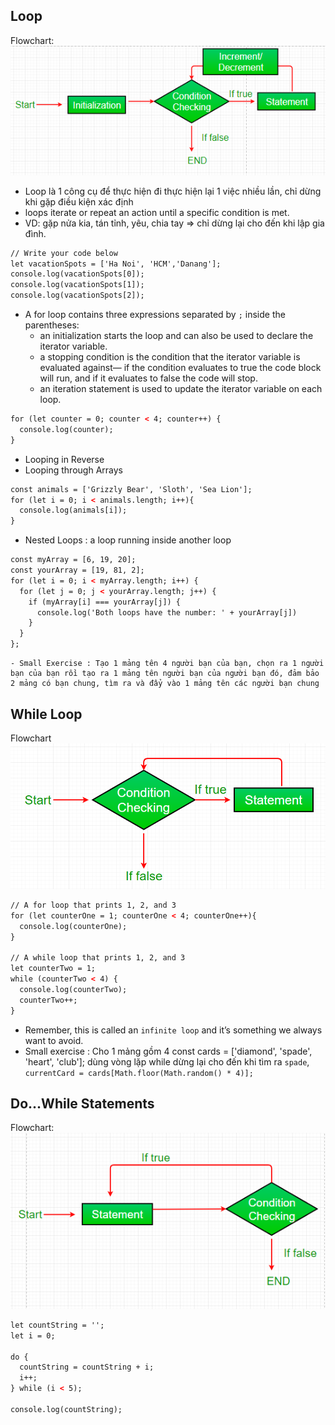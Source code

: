 ## Loop
Flowchart:
![img.png](img.png)
- Loop là 1 công cụ để thực hiện đi thực hiện lại 1 việc nhiều lần, chỉ dừng khi gặp điều kiện xác định
- loops iterate or repeat an action until a specific condition is met.
- VD: gặp nửa kia, tán tỉnh, yêu, chia tay => chỉ dừng lại cho đến khi lập gia đình.
```html
// Write your code below
let vacationSpots = ['Ha Noi', 'HCM','Danang'];
console.log(vacationSpots[0]);
console.log(vacationSpots[1]);
console.log(vacationSpots[2]);


```
- A for loop contains three expressions separated by `;` inside the parentheses:
  - an initialization starts the loop and can also be used to declare the iterator variable.
  - a stopping condition is the condition that the iterator variable is evaluated against— if the condition evaluates to true the code block will run, and if it evaluates to false the code will stop.
  - an iteration statement is used to update the iterator variable on each loop.
```html
for (let counter = 0; counter < 4; counter++) {
  console.log(counter);
}
```
- Looping in Reverse
- Looping through Arrays
```html
const animals = ['Grizzly Bear', 'Sloth', 'Sea Lion'];
for (let i = 0; i < animals.length; i++){
  console.log(animals[i]);
}
```
- Nested Loops : a loop running inside another loop
```html
const myArray = [6, 19, 20];
const yourArray = [19, 81, 2];
for (let i = 0; i < myArray.length; i++) {
  for (let j = 0; j < yourArray.length; j++) {
    if (myArray[i] === yourArray[j]) {
      console.log('Both loops have the number: ' + yourArray[j])
    }
  }
};
```
    - Small Exercise : Tạo 1 mảng tên 4 người bạn của bạn, chọn ra 1 người bạn của bạn rồi tạo ra 1 mảng tên người bạn của người bạn đó, đảm bảo 2 mảng có bạn chung, tìm ra và đẩy vào 1 mảng tên các người bạn chung
## While Loop
Flowchart
![img_1.png](img_1.png)
```html
// A for loop that prints 1, 2, and 3
for (let counterOne = 1; counterOne < 4; counterOne++){
  console.log(counterOne);
}
 
// A while loop that prints 1, 2, and 3
let counterTwo = 1;
while (counterTwo < 4) {
  console.log(counterTwo);
  counterTwo++;
}
```
- Remember, this is called an `infinite loop` and it’s something we always want to avoid.
- Small exercise : Cho 1 mảng gồm 4 const cards = ['diamond', 'spade', 'heart', 'club']; dùng vòng lặp while dừng lại cho đến khi tìm ra `spade`, `currentCard = cards[Math.floor(Math.random() * 4)];`
## Do...While Statements
Flowchart:
![img_2.png](img_2.png)
```html
let countString = '';
let i = 0;
 
do {
  countString = countString + i;
  i++;
} while (i < 5);

console.log(countString);
```